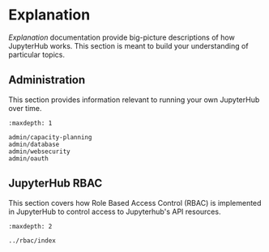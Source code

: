 # Explanation

_Explanation_ documentation provide big-picture descriptions of how JupyterHub works. This section is meant to build your understanding of particular topics.

## Administration

This section provides information relevant to running your own JupyterHub over time.

```{toctree}
:maxdepth: 1

admin/capacity-planning
admin/database
admin/websecurity
admin/oauth
```

## JupyterHub RBAC

This section covers how Role Based Access Control (RBAC) is implemented in JupyterHub to control access to Jupyterhub's API resources.

```{toctree}
:maxdepth: 2

../rbac/index
```
